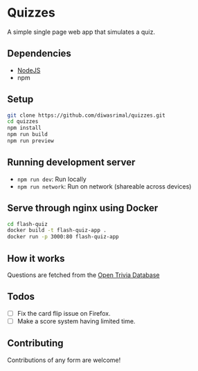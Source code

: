 # Quizzes

A simple single page web app that simulates a quiz.

## Dependencies
* [NodeJS](https://nodejs.org/en/download)
* npm

## Setup
```sh
git clone https://github.com/diwasrimal/quizzes.git
cd quizzes
npm install
npm run build
npm run preview
```

## Running development server
* `npm run dev`: Run locally
* `npm run network`: Run on network (shareable across devices)

## Serve through nginx using Docker
```sh
cd flash-quiz
docker build -t flash-quiz-app .
docker run -p 3000:80 flash-quiz-app
```

## How it works
Questions are fetched from the [Open Trivia Database](https://opentdb.com/)

## Todos
- [ ] Fix the card flip issue on Firefox.
- [ ] Make a score system having limited time.

## Contributing
Contributions of any form are welcome!
